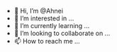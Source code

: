 - 👋 Hi, I’m @Ahnei
- 👀 I’m interested in ...
- 🌱 I’m currently learning ...
- 💞️ I’m looking to collaborate on ...
- 📫 How to reach me ...

<!---
Ahnei/Ahnei is a ✨ special ✨ repository because its `README.md` (this file) appears on your GitHub profile.
You can click the Preview link to take a look at your changes.
--->
